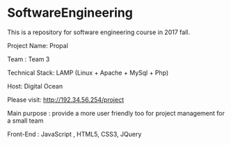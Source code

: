 # SoftwareEngineering
This is a repository for software engineering course in 2017 fall.


Project Name: Propal

Team : Team 3 

Technical Stack: LAMP (Linux + Apache + MySql + Php)

Host: Digital Ocean 

Please visit: http://192.34.56.254/project

Main purpose : provide a more user friendly too for project management for a small team 

Front-End : JavaScript , HTML5, CSS3, JQuery

